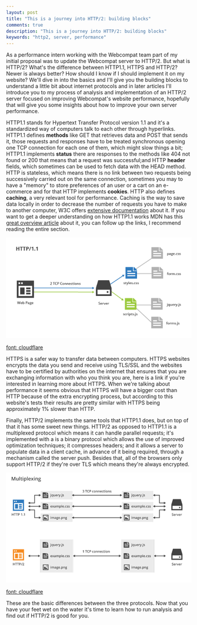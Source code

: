 ```yaml
---
layout: post
title: "This is a journey into HTTP/2: building blocks"
comments: true
description: "This is a journey into HTTP/2: building blocks"
keywords: "http2, server, performance"
---
```


As a performance intern working with the Webcompat team part of my initial proposal was to update the Webcompat server to HTTP/2. But what is HTTP/2? What's the difference between HTTP1.1, HTTPS and HTTP/2? Newer is always better? How should I know if I should implement it on my website? We'll dive in into the basics and I'll give you the building blocks to understand a little bit about internet protocols and in later articles I'll introduce you to my process of analysis and implementation of an HTTP/2 server focused on improving Webcompat's website performance, hopefully that will give you some insights about how to improve your own server performance.

HTTP1.1 stands for Hypertext Transfer Protocol version 1.1 and it's a standardized way of computers talk to each other through hyperlinks. HTTP1.1 defines **methods** like GET that retrieves data and POST that sends it, those requests and responses have to be treated synchronous opening one TCP connection for each one of them, which might slow things a bit; HTTP1.1 implements **status** there are responses to the methods like 404 not found or 200 that means that a request was successful;and HTTP **header** fields, which sometimes can be used to fetch data with the HEAD method. HTTP is stateless, which means there is no link between two requests being successively carried out on the same connection, sometimes you may to have a "memory" to store preferences of an user or a cart on an e-commerce and for that HTTP implements **cookies**. HTTP also defines **caching**, a very relevant tool for performance. Caching is the way to save data locally in order to decrease the number of requests you have to make to another computer, W3C offers [extensive documentation](https://www.w3.org/Protocols/rfc2616/rfc2616-sec13.html) about it. If you want to get a deeper understanding on how HTTP1.1 works MDN has this [great overview article](https://developer.mozilla.org/en-US/docs/Web/HTTP/Overview) about it, you can follow up the links, I recommend reading the entire section.

![http11](/assets/images/http-1.png)

[font: cloudflare](https://blog.cloudflare.com/http-2-for-web-developers/)

HTTPS is a safer way to transfer data between computers. HTTPS websites encrypts the data you send and receive using TLS/SSL and the websites have to be certified by authorities on the internet that ensures that you are exchanging information with who you think you are, here is a link if you're interested in learning more about HTTPS. When we're talking about performance it seems obvious that HTTPS will have a bigger cost than HTTP because of the extra encrypting process, but according to this website's tests their results are pretty similar with HTTPS being approximately 1% slower than HTTP.

Finally, HTTP/2 implements the same tools that HTTP1.1 does, but on top of that it has some sweet new things. HTTP/2 as opposed to HTTP1.1 is a multiplexed protocol which means it can handle parallel requests; it's implemented with a is a binary protocol which allows the use of improved optimization techniques; it compresses headers; and it allows a server to populate data in a client cache, in advance of it being required, through a mechanism called the server push. Besides that, all of the browsers only support HTTP/2 if they're over TLS which means they're always encrypted.


![http11](/assets/images/http-compare.png)

[font: cloudflare](https://blog.cloudflare.com/http-2-for-web-developers/)


These are the basic differences between the three protocols. Now that you have your feet wet on the water it's time to learn how to run analysis and find out if HTTP/2 is good for you.